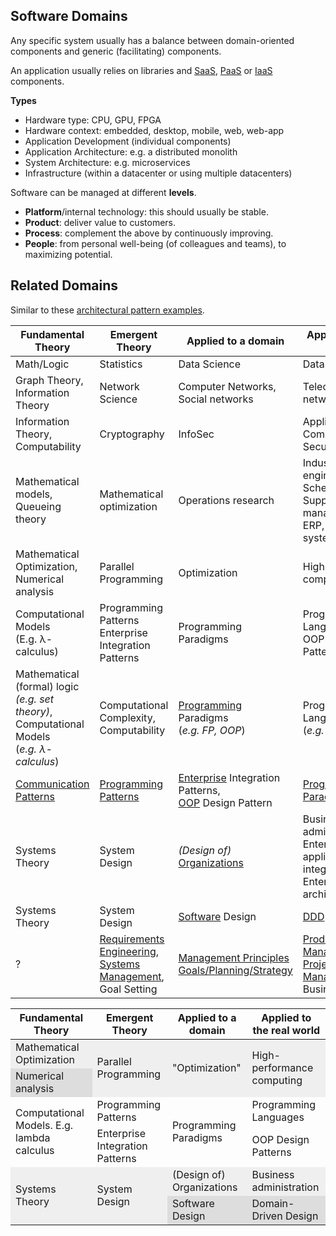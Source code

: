 ## Software Domains

Any specific system usually has a balance between domain-oriented components and generic (facilitating) components.

An application usually relies on libraries and [SaaS](https://en.wikipedia.org/wiki/Software_as_a_service), [PaaS](https://en.wikipedia.org/wiki/Platform_as_a_service) or [IaaS](https://en.wikipedia.org/wiki/Infrastructure_as_a_service) components.

**Types**

- Hardware type: CPU, GPU, FPGA
- Hardware context: embedded, desktop, mobile, web, web-app
- Application Development (individual components)
- Application Architecture: e.g. a distributed monolith
- System Architecture: e.g. microservices
- Infrastructure (within a datacenter or using multiple datacenters)

Software can be managed at different **levels**.

- **Platform**/internal technology: this should usually be stable.
- **Product**: deliver value to customers.
- **Process**: complement the above by continuously improving.
- **People**: from personal well-being (of colleagues and teams), to maximizing potential.

## Related Domains

Similar to these [architectural pattern examples](https://en.wikipedia.org/wiki/Architectural_pattern#Examples).

| Fundamental Theory                                           | Emergent Theory                                              | Applied to a domain                                          | Applied to the real world                                    |
| ------------------------------------------------------------ | ------------------------------------------------------------ | ------------------------------------------------------------ | ------------------------------------------------------------ |
| Math/Logic                                                   | Statistics                                                   | Data Science                                                 | Data Engineering                                             |
| Graph Theory,<br />Information Theory                        | Network Science                                              | Computer Networks,<br />Social networks                      | Telecommunications network                                   |
| Information Theory,<br />Computability                       | Cryptography                                                 | InfoSec                                                      | Application, Computer, Network Security                      |
| Mathematical models,<br />Queueing theory                    | Mathematical optimization                                    | Operations research                                          | Industrial engineering,<br />Scheduling,<br />Supply chain management,<br />ERP, CRM, BI, HR systems |
| Mathematical Optimization,<br />Numerical analysis           | Parallel Programming                                         | Optimization                                                 | High-performance computing                                   |
| Computational Models<br />(E.g. λ-calculus)                  | Programming Patterns<br />Enterprise Integration Patterns    | Programming Paradigms                                        | Programming Languages,<br />OOP Design Patterns              |
| Mathematical (formal) logic<br />*(e.g. set theory)*,<br />Computational Models <br />(*e.g. λ-calculus*) | Computational Complexity,<br />Computability                 | <u>Programming</u> Paradigms<br />(*e.g. FP, OOP*)           | Programming Languages<br />(*e.g. C, Java*)                  |
| [Communication Patterns](communication-patterns.md)          | [Programming Patterns](programming-patterns.md)              | <u>Enterprise</u> Integration Patterns,<br /><u>OOP</u> Design Pattern | [Programming Paradigms](programming-paradigms.md)            |
| Systems Theory                                               | System Design                                                | *(Design of)* [Organizations](organization-structure.md)     | Business administration,<br />Enterprise application integration,<br />Enterprise architecture |
| Systems Theory                                               | System Design                                                | <u>Software</u> Design                                       | [DDD](domain-driven-design.md)                               |
| ?                                                            | [Requirements Engineering](requirements-engineering.md),<br />[Systems Management](systems-management.md),<br />Goal Setting | [Management Principles](management-principles)<br />[Goals/Planning/Strategy](goals-planning-strategy.md) | [Product Management](product-management),<br />[Project Management](project-management),<br />Business Operations |

<table>
<thead><tr><th>Fundamental Theory</th><th>Emergent Theory</th><th>Applied to a domain</th><th>Applied to the real world</th></tr></thead>
<tbody>
  <tr>
    <td rowspan="1" style="background:#efefef;">Mathematical Optimization</td>
    <td rowspan="2" style="background:#efefef;">Parallel Programming</td>
    <td rowspan="2" style="background:#efefef;">"Optimization"</td>
    <td rowspan="2" style="background:#efefef;">High-performance computing</td>
  </tr>
  <tr>
    <td rowspan="1" style="background:#ddd;">Numerical analysis</td>
  </tr>
  <tr>
    <td rowspan="2">Computational Models. E.g. lambda calculus</td>
    <td rowspan="1">Programming Patterns</td>
    <td rowspan="2">Programming Paradigms</td>
    <td rowspan="1">Programming Languages</td>
  </tr>
  <tr>
    <td rowspan="1">Enterprise Integration Patterns</td>
    <td rowspan="1">OOP Design Patterns</td>
  </tr>
  <tr>
    <td rowspan="2" style="background:#efefef;">Systems Theory</td>
    <td rowspan="2" style="background:#efefef;">System Design</td>
    <td rowspan="1" style="background:#efefef;">(Design of) Organizations</td>
    <td rowspan="1" style="background:#efefef;">Business administration</td>
  </tr>
  <tr>
    <td rowspan="1" style="background:#ddd;">Software Design</td>
    <td rowspan="1" style="background:#ddd;">Domain-Driven Design</td>
  </tr>
</tbody>
</table>
